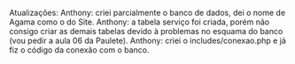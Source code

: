 Atualizações:
  Anthony: criei parcialmente o banco de dados, dei o nome de Agama como o do Site.
  Anthony: a tabela serviço foi criada, porém não consigo criar as demais tabelas devido à problemas no esquama do banco (vou pedir a aula 06 da Paulete).
  Anthony: criei o includes/conexao.php e já fiz o código da conexão com o banco.